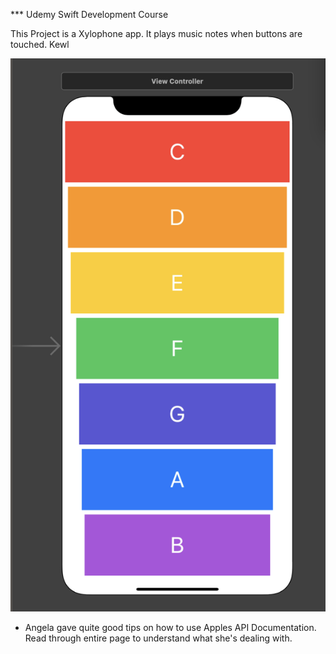 *** Udemy Swift Development Course

This Project is a Xylophone app.
It plays music notes when buttons are touched.
Kewl

![alt text](https://github.com/AustralianMint/XylophoneSwift/blob/main/Screenshot.png?raw=true)


-	Angela gave quite good tips on how to use Apples API Documentation.
	Read through entire page to understand what she's dealing with.
